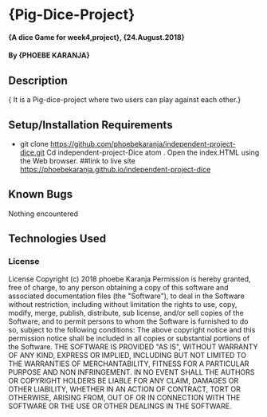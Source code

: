 # {Pig-Dice-Project}
#### {A dice Game for week4,project}, {24.August.2018}
#### By **{PHOEBE KARANJA}**
## Description
{ It is a Pig-dice-project where two users can play against each other.}
## Setup/Installation Requirements
* git clone https://github.com/phoebekaranja/independent-project-dice.git
Cd independent-project-Dice
atom .
Open the index.HTML using the Web browser.
##link to live site
https://phoebekaranja.github.io/independent-project-dice
## Known Bugs
Nothing encountered
## Technologies Used

### License
License
Copyright (c) 2018 phoebe Karanja
Permission is hereby granted, free of charge, to any person obtaining a copy of this software and associated documentation files (the "Software"), to deal in the Software without restriction, including without limitation the rights to use, copy, modify, merge, publish, distribute, sub license, and/or sell copies of the Software, and to permit persons to whom the Software is furnished to do so, subject to the following conditions:
The above copyright notice and this permission notice shall be included in all copies or substantial portions of the Software.
THE SOFTWARE IS PROVIDED "AS IS", WITHOUT WARRANTY OF ANY KIND, EXPRESS OR IMPLIED, INCLUDING BUT NOT LIMITED TO THE WARRANTIES OF MERCHANTABILITY, FITNESS FOR A PARTICULAR PURPOSE AND NON INFRINGEMENT. IN NO EVENT SHALL THE AUTHORS OR COPYRIGHT HOLDERS BE LIABLE FOR ANY CLAIM, DAMAGES OR OTHER LIABILITY, WHETHER IN AN ACTION OF CONTRACT, TORT OR OTHERWISE, ARISING FROM, OUT OF OR IN CONNECTION WITH THE SOFTWARE OR THE USE OR OTHER DEALINGS IN THE SOFTWARE.
